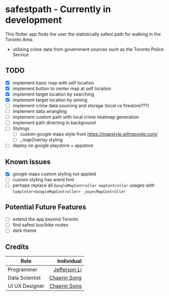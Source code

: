 # safestpath - Currently in development
This flutter app finds the user the statistically safest path for walking in the Toronto Area.
 - utilizing crime data from government sources such as the Toronto Police Service

## TODO
 - [x] implement basic map with self location
 - [x] implement button to center map at self location 
 - [x] implement target location by searching 
 - [x] implement target location by aiming
 - [ ] implement crime data sourcing and storage (local vs firestore???)
 - [ ] implement data wrangling  
 - [ ] implement custom path with local crime heatmap generation
 - [ ] implement path directing in background
 - [ ] Stylings
   - [ ] custom google maps style from https://mapstyle.withgoogle.com/
   - [ ] _mapOverlay styling
 - [ ] deploy on google playstore + appstore
 
## Known Issues
 - [x] google maps custom styling not applied
 - [ ] custom styling has wierd font
 - [ ] perhaps replace all `GoogleMapController mapController` usages with `Completer<GoogleMapController> _asyncMapController`

## Potential Future Features
 - [ ] extend the app beyond Toronto
 - [ ] find safest bus/bike routes
 - [ ] dark theme
## Credits
| Role          | Individual  |
| ------------- | -----:      |
| Programmer    | [Jefferson Li](https://www.linkedin.com/in/jeffersonlii/)|
| Data Scientist| [Chaerin Song](https://www.linkedin.com/in/chaerin-song-377323123/)|
| UI UX Designer| [Chaerin Song](https://www.linkedin.com/in/chaerin-song-377323123/)|

